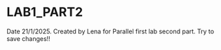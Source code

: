 # LAB1_PART2
Date 21/1/2025. Created by Lena for Parallel first lab second part.
Try to save changes!!
